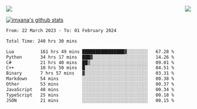 <p>
  <a href="https://count.getloli.com/"><img src="https://count.getloli.com/get/@xana.readme?theme=moebooru-h"></a>
  <img src="https://weather-icon.journeyad.repl.co/@hangzhou?v=1" align="right">
</p>


<a href="https://github.com/imxana"><img align="center" src="https://github-readme-stats.vercel.app/api?username=imxana&show_icons=true&include_all_commits=true&hide_border=tru&custom_title=imxana%27s%20Github%20Stats" alt="imxana's github stats" /></a> 

<!--START_SECTION:waka-->

```txt
From: 22 March 2023 - To: 01 February 2024

Total Time: 240 hrs 30 mins

Lua          161 hrs 49 mins ████████████████▓░░░░░░░░   67.28 %
Python       34 hrs 17 mins  ███▓░░░░░░░░░░░░░░░░░░░░░   14.26 %
C#           21 hrs 40 mins  ██▒░░░░░░░░░░░░░░░░░░░░░░   09.01 %
C++          10 hrs 50 mins  █░░░░░░░░░░░░░░░░░░░░░░░░   04.51 %
Binary       7 hrs 57 mins   ▓░░░░░░░░░░░░░░░░░░░░░░░░   03.31 %
Markdown     54 mins         ░░░░░░░░░░░░░░░░░░░░░░░░░   00.38 %
Other        53 mins         ░░░░░░░░░░░░░░░░░░░░░░░░░   00.37 %
JavaScript   48 mins         ░░░░░░░░░░░░░░░░░░░░░░░░░   00.34 %
TypeScript   25 mins         ░░░░░░░░░░░░░░░░░░░░░░░░░   00.18 %
JSON         21 mins         ░░░░░░░░░░░░░░░░░░░░░░░░░   00.15 %
```

<!--END_SECTION:waka-->
